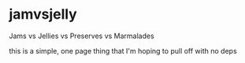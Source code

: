 # jamvsjelly

Jams vs Jellies vs Preserves vs Marmalades

this is a simple, one page thing that I'm hoping to pull off with no deps
